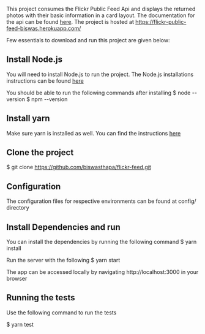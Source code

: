 This project consumes the Flickr Public Feed Api and displays the returned photos with their basic information in a card layout. The documentation for the api can be found [here](https://www.flickr.com/services/feeds/docs/photos_public/). The project is hosted at https://flickr-public-feed-biswas.herokuapp.com/

Few essentials to download and run this project are given below: 

## Install Node.js

You will need to install Node.js to run the project. The Node.js installations instructions can be found [here]( https://nodejs.org/en/download/package-manager/)

You should be able to run the following commands after installing
  $ node --version
  $ npm --version
  
## Install yarn

Make sure yarn is installed as well. You can find the instructions [here](https://legacy.yarnpkg.com/en/docs/install/)
  
## Clone the project

  $ git clone https://github.com/biswasthapa/flickr-feed.git
  
## Configuration

The configuration files for respective environments can be found at config/ directory

## Install Dependencies and run

You can install the dependencies by running the following command
  $ yarn install

Run the server with the following
  $ yarn start
  
The app can be accessed locally by navigating http://localhost:3000 in your browser
  
## Running the tests
  
Use the following command to run the tests
  
  $ yarn test

